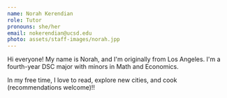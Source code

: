 ```yaml
---
name: Norah Kerendian
role: Tutor
pronouns: she/her
email: nokerendian@ucsd.edu
photo: assets/staff-images/norah.jpp
---
```

Hi everyone! My name is Norah, and I'm originally from Los Angeles. I'm a fourth-year DSC major with minors in Math and Economics. 

In my free time, I love to read, explore new cities, and cook (recommendations welcome)!!
